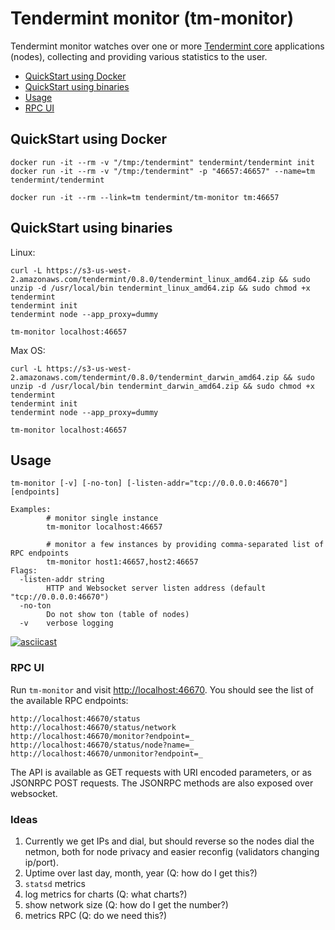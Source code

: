 # Tendermint monitor (tm-monitor)

Tendermint monitor watches over one or more [Tendermint
core](https://github.com/tendermint/tendermint) applications (nodes),
collecting and providing various statistics to the user.

* [QuickStart using Docker](#quickstart-using-docker)
* [QuickStart using binaries](#quickstart-using-binaries)
* [Usage](#usage)
* [RPC UI](#rpc-ui)

## QuickStart using Docker

```
docker run -it --rm -v "/tmp:/tendermint" tendermint/tendermint init
docker run -it --rm -v "/tmp:/tendermint" -p "46657:46657" --name=tm tendermint/tendermint

docker run -it --rm --link=tm tendermint/tm-monitor tm:46657
```

## QuickStart using binaries

Linux:

```
curl -L https://s3-us-west-2.amazonaws.com/tendermint/0.8.0/tendermint_linux_amd64.zip && sudo unzip -d /usr/local/bin tendermint_linux_amd64.zip && sudo chmod +x tendermint
tendermint init
tendermint node --app_proxy=dummy

tm-monitor localhost:46657
```

Max OS:

```
curl -L https://s3-us-west-2.amazonaws.com/tendermint/0.8.0/tendermint_darwin_amd64.zip && sudo unzip -d /usr/local/bin tendermint_darwin_amd64.zip && sudo chmod +x tendermint
tendermint init
tendermint node --app_proxy=dummy

tm-monitor localhost:46657
```

## Usage

```
tm-monitor [-v] [-no-ton] [-listen-addr="tcp://0.0.0.0:46670"] [endpoints]

Examples:
        # monitor single instance
        tm-monitor localhost:46657

        # monitor a few instances by providing comma-separated list of RPC endpoints
        tm-monitor host1:46657,host2:46657
Flags:
  -listen-addr string
        HTTP and Websocket server listen address (default "tcp://0.0.0.0:46670")
  -no-ton
        Do not show ton (table of nodes)
  -v    verbose logging
```

[![asciicast](https://asciinema.org/a/105449.png)](https://asciinema.org/a/105449)

### RPC UI

Run `tm-monitor` and visit [http://localhost:46670](http://localhost:46670).
You should see the list of the available RPC endpoints:

```
http://localhost:46670/status
http://localhost:46670/status/network
http://localhost:46670/monitor?endpoint=_
http://localhost:46670/status/node?name=_
http://localhost:46670/unmonitor?endpoint=_
```

The API is available as GET requests with URI encoded parameters, or as JSONRPC
POST requests. The JSONRPC methods are also exposed over websocket.

### Ideas

1. Currently we get IPs and dial, but should reverse so the nodes dial the netmon, both for node privacy and easier reconfig (validators changing ip/port).
2. Uptime over last day, month, year (Q: how do I get this?)
3. `statsd` metrics
4. log metrics for charts (Q: what charts?)
5. show network size (Q: how do I get the number?)
6. metrics RPC (Q: do we need this?)
